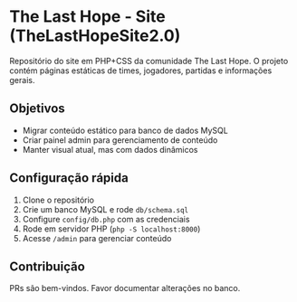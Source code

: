 # The Last Hope - Site (TheLastHopeSite2.0)


Repositório do site em PHP+CSS da comunidade The Last Hope. O projeto contém páginas estáticas de times, jogadores, partidas e informações gerais.


## Objetivos
- Migrar conteúdo estático para banco de dados MySQL
- Criar painel admin para gerenciamento de conteúdo
- Manter visual atual, mas com dados dinâmicos


## Configuração rápida
1. Clone o repositório
2. Crie um banco MySQL e rode `db/schema.sql`
3. Configure `config/db.php` com as credenciais
4. Rode em servidor PHP (`php -S localhost:8000`)
5. Acesse `/admin` para gerenciar conteúdo


## Contribuição
PRs são bem-vindos. Favor documentar alterações no banco.